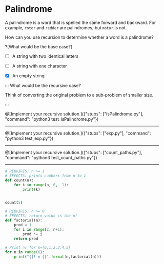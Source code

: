 # Palindrome

A palindrome is a word that is spelled the same forward and backward. 
For example, `rotor` and `redder` are palindromes, but `motor` is not.

How can you use recursion to determine whether a word is a palindrome? 

?[What would be the base case?]
-[ ] A string with two identical letters
-[ ] A string with one character
-[x] An empty string


::: What would be the recursive case? 

Think of converting the original problem to a sub-problem of smaller size.

:::

@[Implement your recursive solution.]({"stubs": ["isPalindrome.py"], "command": "python3 test_isPalindrome.py"})


---


@[Implement your recursive solution.]({"stubs": ["exp.py"], "command": "python3 test_exp.py"})


---


@[Implement your recursive solution.]({"stubs": ["count_paths.py"], "command": "python3 test_count_paths.py"})


---

```python runnable
# REQUIRES: n >= 1
# EFFECTS: prints numbers from n to 1
def count(n):
    for k in range(n, 0, -1):
        print(k)


count(5)
```


```python runnable
# REQUIRES: n >= 0
# EFFECTS: return value is the n!
def factorial(n):
    prod = 1
    for i in range(2, n+1):
        prod *= i
    return prod
  
# Print n! for n={0,1,2,3,4,5}
for n in range(6):
    print("{}! = {}".format(n,factorial(n)))
```